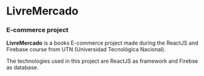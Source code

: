 # LivreMercado

### E-commerce project

**LivreMercado** is a books E-commerce project made during the ReactJS and Firebase course from UTN (Universidad Tecnológica Nacional).

The technologies used in this project are ReactJS as framework and Firebse as database. 
